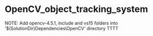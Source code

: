 # OpenCV_object_tracking_system
NOTE:
Add opencv-4.5.1, include and vs15 folders into '$(SolutionDir)Dependencies\OpenCV' directory
<href src="https://www.youtube.com/embed/bSeFrPrqZ2A">TTTT</href>
